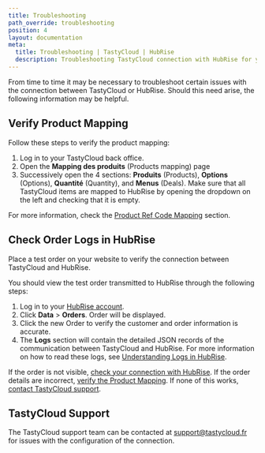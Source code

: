 ```yaml
---
title: Troubleshooting
path_override: troubleshooting
position: 4
layout: documentation
meta:
  title: Troubleshooting | TastyCloud | HubRise
  description: Troubleshooting TastyCloud connection with HubRise for your EPOS and other apps to work as a cohesive whole. Connect apps and synchronise your data.
---
```


From time to time it may be necessary to troubleshoot certain issues with the connection between TastyCloud or HubRise. Should this need arise, the following information may be helpful.

## Verify Product Mapping

Follow these steps to verify the product mapping:

1. Log in to your TastyCloud back office.
1. Open the **Mapping des produits** (Products mapping) page
1. Successively open the 4 sections: **Produits** (Products), **Options** (Options), **Quantité** (Quantity), and **Menus** (Deals). Make sure that all TastyCloud items are mapped to HubRise by opening the dropdown on the left and checking that it is empty.

For more information, check the [Product Ref Code Mapping](/apps/tastycloud/map-ref-codes#products-and-options) section.

## Check Order Logs in HubRise

Place a test order on your website to verify the connection between TastyCloud and HubRise.

You should view the test order transmitted to HubRise through the following steps:

1. Log in to your [HubRise account](https://manager.hubrise.com).
1. Click **Data** > **Orders**. Order will be displayed.
1. Click the new Order to verify the customer and order information is accurate.
1. The **Logs** section will contain the detailed JSON records of the communication between TastyCloud and HubRise. For more information on how to read these logs, see [Understanding Logs in HubRise](/docs/hubrise-logs).

If the order is not visible, [check your connection with HubRise](/apps/tastycloud/connect-hubrise). If the order details are incorrect, [verify the Product Mapping](/apps/tastycloud/map-ref-codes/). If none of this works, [contact TastyCloud support](#tastycloud-support).

## TastyCloud Support

The TastyCloud support team can be contacted at support@tastycloud.fr for issues with the configuration of the connection.
